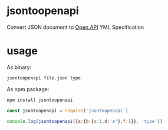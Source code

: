 # jsontoopenapi
Convert JSON document to [Open API](https://swagger.io/docs/specification/about/) YML Specification

# usage

As binary:

```sh
jsontoopenapi file.json type
```

As npm package:

```sh
npm install jsontoopenapi
```

```js
const jsontoopenapi = require('jsontoopenapi')

console.log(jsontoopenapi({a:{b:{c:1,d:'e'},f:1}}, 'type'))
```


